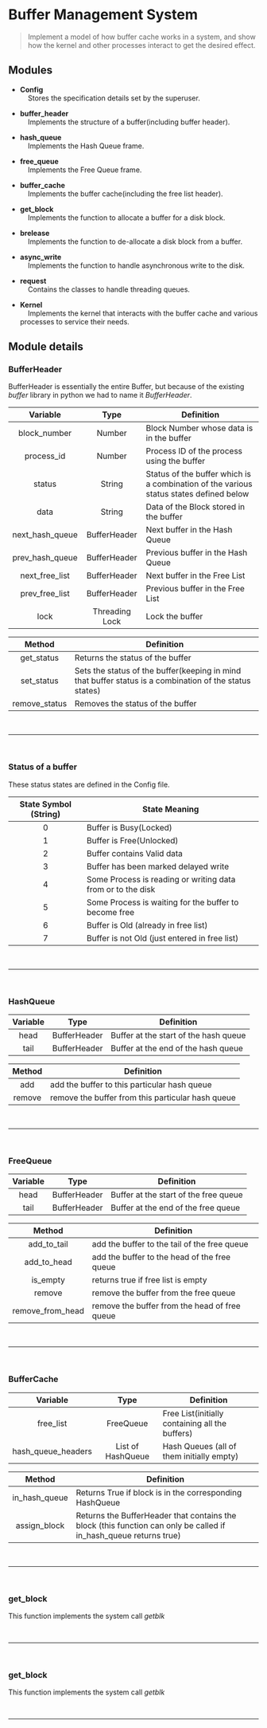 # Buffer Management System

> Implement a model of how buffer cache works in a system,
and show how the kernel and other processes interact to
get the desired effect.

## Modules

+ **Config**  
&nbsp;&nbsp;&nbsp;
Stores the specification details set by the superuser.

+ **buffer_header**  
&nbsp;&nbsp;&nbsp;
Implements the structure of a buffer(including buffer header).

+ **hash_queue**  
&nbsp;&nbsp;&nbsp;
Implements the Hash Queue frame.

+ **free_queue**  
&nbsp;&nbsp;&nbsp;
Implements the Free Queue frame.

+ **buffer_cache**  
&nbsp;&nbsp;&nbsp;
Implements the buffer cache(including the free list header).

+ **get_block**  
&nbsp;&nbsp;&nbsp;
Implements the function to allocate a buffer for a disk block.

+ **brelease**  
&nbsp;&nbsp;&nbsp;
Implements the function to de-allocate a disk block from a buffer.

+ **async_write**  
&nbsp;&nbsp;&nbsp;
Implements the function to handle asynchronous write to the disk. 

+ **request**  
&nbsp;&nbsp;&nbsp;
Contains the classes to handle threading queues.

+ **Kernel**  
&nbsp;&nbsp;&nbsp;
Implements the kernel that interacts with the buffer cache
and various processes to service their needs.


## Module details

### BufferHeader

BufferHeader is essentially the entire Buffer, but because
of the existing *buffer* library in python we had to name it
*BufferHeader*.

| Variable | Type | Definition |
| :---: | :---: | --- | 
| block_number    | Number         |Block Number whose data is in the buffer|
| process_id      | Number         |Process ID of the process using the buffer|
| status          | String         |Status of the buffer which is a combination of the various status states defined below|
| data            | String         |Data of the Block stored in the buffer|
| next_hash_queue | BufferHeader   |Next buffer in the Hash Queue|
| prev_hash_queue | BufferHeader   |Previous buffer in the Hash Queue|
| next_free_list  | BufferHeader   |Next buffer in the Free List| 
| prev_free_list  | BufferHeader   |Previous buffer in the Free List|
| lock            | Threading Lock |Lock the buffer|

| Method | Definition |
| :---: | --- |
|get_status   |Returns the status of the buffer|
|set_status   |Sets the status of the buffer(keeping in mind that buffer status is a combination of the status states)|
|remove_status|Removes the status of the buffer|
  
&nbsp;&nbsp;
<hr>
&nbsp;&nbsp;

### Status of a buffer

These status states are defined in the Config file.

| State Symbol (String) | State Meaning |
| :---: | --- |
|0|Buffer is Busy(Locked)|
|1|Buffer is Free(Unlocked)|
|2|Buffer contains Valid data|
|3|Buffer has been marked delayed write|
|4|Some Process is reading or writing data from or to the disk|
|5|Some Process is waiting for the buffer to become free|
|6|Buffer is Old (already in free list)|
|7|Buffer is not Old (just entered in free list)|

&nbsp;&nbsp;
<hr>
&nbsp;&nbsp;

### HashQueue

| Variable | Type | Definition |
| :---: | :---: | --- | 
| head  | BufferHeader | Buffer at the start of the hash queue|
| tail  | BufferHeader | Buffer at the end of the hash queue|


| Method | Definition |
| :---: | --- |
| add | add the buffer to this particular hash queue|
| remove | remove the buffer from this particular hash queue|

&nbsp;&nbsp;
<hr>
&nbsp;&nbsp;

### FreeQueue

| Variable | Type | Definition |
| :---: | :---: | --- | 
| head  | BufferHeader | Buffer at the start of the free queue|
| tail  | BufferHeader | Buffer at the end of the free queue|


| Method | Definition |
| :---: | --- |
| add_to_tail | add the buffer to the tail of the free queue|
| add_to_head | add the buffer to the head of the free queue|
| is_empty | returns true if free list is empty|
| remove | remove the buffer from the free queue|
| remove_from_head | remove the buffer from the head of free queue|

&nbsp;&nbsp;
<hr>
&nbsp;&nbsp;

### BufferCache

| Variable | Type | Definition |
| :---: | :---: | --- | 
| free_list | FreeQueue | Free List(initially containing all the buffers)|
| hash_queue_headers | List of HashQueue | Hash Queues (all of them initially empty)|

| Method | Definition |
| :---: | --- |
|in_hash_queue| Returns True if block is in the corresponding HashQueue|
|assign_block | Returns the BufferHeader that contains the block (this function can only be called if in_hash_queue returns true)|

&nbsp;&nbsp;
<hr>
&nbsp;&nbsp;

### get_block

This function implements the system call *getblk*

&nbsp;&nbsp;
<hr>
&nbsp;&nbsp;

### get_block

This function implements the system call *getblk*

&nbsp;&nbsp;
<hr>
&nbsp;&nbsp;

